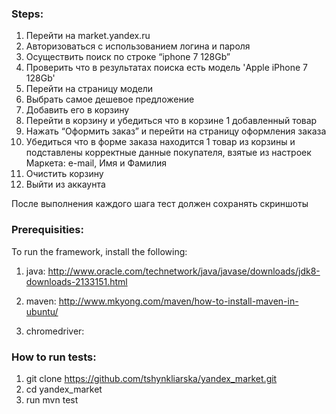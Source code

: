 ### Steps:

1. Перейти на market.yandex.ru
2. Авторизоваться с использованием логина и пароля
3. Осуществить поиск по строке “iphone 7 128Gb”
4. Проверить что в результатах поиска есть модель 'Apple iPhone 7 128Gb'
5. Перейти на страницу модели
6. Выбрать самое дешевое предложение
7. Добавить его в корзину
8. Перейти в корзину и убедиться что в корзине 1 добавленный товар
9. Нажать “Оформить заказ” и перейти на страницу оформления заказа
10. Убедиться что в форме заказа находится 1 товар из корзины и подставлены корректные данные покупателя, взятые из настроек Маркета: e-mail, Имя и Фамилия
11. Очистить корзину
12. Выйти из аккаунта

После выполнения каждого шага тест должен сохранять скриншоты

### Prerequisities:

To run the framework, install the following:
1. java:
http://www.oracle.com/technetwork/java/javase/downloads/jdk8-downloads-2133151.html

2. maven:
http://www.mkyong.com/maven/how-to-install-maven-in-ubuntu/

3. chromedriver:
 
### How to run tests:
1. git clone https://github.com/tshynkliarska/yandex_market.git
2. cd yandex_market
3. run mvn test
